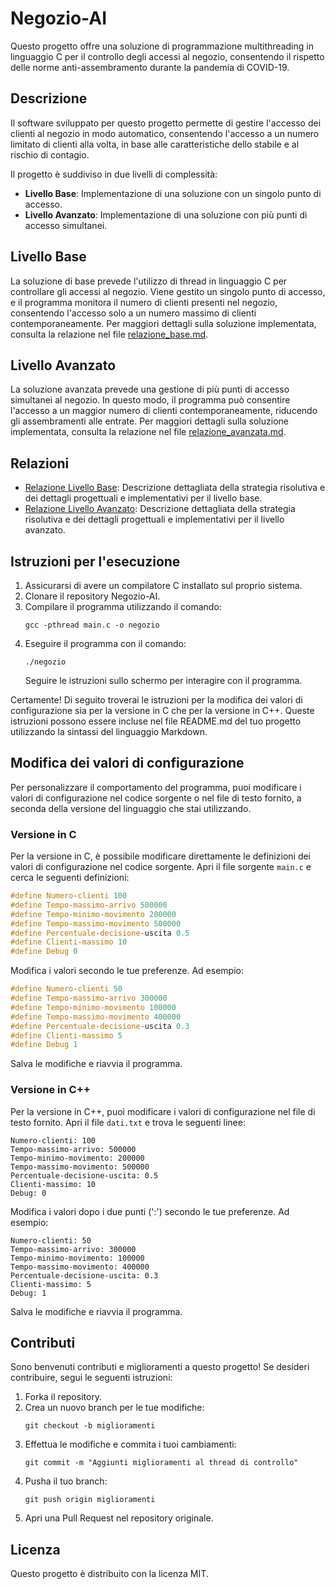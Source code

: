 # Negozio-AI

Questo progetto offre una soluzione di programmazione multithreading in linguaggio C per il controllo degli accessi al negozio, consentendo il rispetto delle norme anti-assembramento durante la pandemia di COVID-19.

## Descrizione

Il software sviluppato per questo progetto permette di gestire l'accesso dei clienti al negozio in modo automatico, consentendo l'accesso a un numero limitato di clienti alla volta, in base alle caratteristiche dello stabile e al rischio di contagio.

Il progetto è suddiviso in due livelli di complessità:

- **Livello Base**: Implementazione di una soluzione con un singolo punto di accesso.
- **Livello Avanzato**: Implementazione di una soluzione con più punti di accesso simultanei.

## Livello Base

La soluzione di base prevede l'utilizzo di thread in linguaggio C per controllare gli accessi al negozio. Viene gestito un singolo punto di accesso, e il programma monitora il numero di clienti presenti nel negozio, consentendo l'accesso solo a un numero massimo di clienti contemporaneamente. Per maggiori dettagli sulla soluzione implementata, consulta la relazione nel file [relazione_base.md](./relazione_base.md).

## Livello Avanzato

La soluzione avanzata prevede una gestione di più punti di accesso simultanei al negozio. In questo modo, il programma può consentire l'accesso a un maggior numero di clienti contemporaneamente, riducendo gli assembramenti alle entrate. Per maggiori dettagli sulla soluzione implementata, consulta la relazione nel file [relazione_avanzata.md](./relazione_avanzata.md).

## Relazioni

- [Relazione Livello Base](./relazione_base.md): Descrizione dettagliata della strategia risolutiva e dei dettagli progettuali e implementativi per il livello base.
- [Relazione Livello Avanzato](./relazione_avanzata.md): Descrizione dettagliata della strategia risolutiva e dei dettagli progettuali e implementativi per il livello avanzato.

## Istruzioni per l'esecuzione

1. Assicurarsi di avere un compilatore C installato sul proprio sistema.
2. Clonare il repository Negozio-AI.
3. Compilare il programma utilizzando il comando:
   ```
   gcc -pthread main.c -o negozio
   ```
4. Eseguire il programma con il comando:
   ```
   ./negozio
   ```
   Seguire le istruzioni sullo schermo per interagire con il programma.


Certamente! Di seguito troverai le istruzioni per la modifica dei valori di configurazione sia per la versione in C che per la versione in C++. Queste istruzioni possono essere incluse nel file README.md del tuo progetto utilizzando la sintassi del linguaggio Markdown.

## Modifica dei valori di configurazione

Per personalizzare il comportamento del programma, puoi modificare i valori di configurazione nel codice sorgente o nel file di testo fornito, a seconda della versione del linguaggio che stai utilizzando.

### Versione in C

Per la versione in C, è possibile modificare direttamente le definizioni dei valori di configurazione nel codice sorgente. Apri il file sorgente `main.c` e cerca le seguenti definizioni:

```c
#define Numero-clienti 100
#define Tempo-massimo-arrivo 500000
#define Tempo-minimo-movimento 200000
#define Tempo-massimo-movimento 500000
#define Percentuale-decisione-uscita 0.5
#define Clienti-massimo 10
#define Debug 0
```

Modifica i valori secondo le tue preferenze. Ad esempio:

```c
#define Numero-clienti 50
#define Tempo-massimo-arrivo 300000
#define Tempo-minimo-movimento 100000
#define Tempo-massimo-movimento 400000
#define Percentuale-decisione-uscita 0.3
#define Clienti-massimo 5
#define Debug 1
```

Salva le modifiche e riavvia il programma.

### Versione in C++

Per la versione in C++, puoi modificare i valori di configurazione nel file di testo fornito. Apri il file `dati.txt` e trova le seguenti linee:

```
Numero-clienti: 100
Tempo-massimo-arrivo: 500000
Tempo-minimo-movimento: 200000
Tempo-massimo-movimento: 500000
Percentuale-decisione-uscita: 0.5
Clienti-massimo: 10
Debug: 0
```

Modifica i valori dopo i due punti (':') secondo le tue preferenze. Ad esempio:

```
Numero-clienti: 50
Tempo-massimo-arrivo: 300000
Tempo-minimo-movimento: 100000
Tempo-massimo-movimento: 400000
Percentuale-decisione-uscita: 0.3
Clienti-massimo: 5
Debug: 1
```

Salva le modifiche e riavvia il programma.

## Contributi

Sono benvenuti contributi e miglioramenti a questo progetto! Se desideri contribuire, segui le seguenti istruzioni:

1. Forka il repository.
2. Crea un nuovo branch per le tue modifiche:
   ```
   git checkout -b miglioramenti
   ```
3. Effettua le modifiche e commita i tuoi cambiamenti:
   ```
   git commit -m "Aggiunti miglioramenti al thread di controllo"
   ```
4. Pusha il tuo branch:
   ```
   git push origin miglioramenti
   ```
5. Apri una Pull Request nel repository originale.

## Licenza

Questo progetto è distribuito con la licenza MIT.
